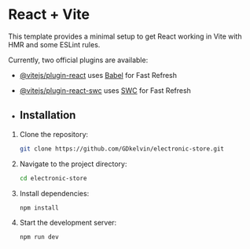 # React + Vite

This template provides a minimal setup to get React working in Vite with HMR and some ESLint rules.

Currently, two official plugins are available:

- [@vitejs/plugin-react](https://github.com/vitejs/vite-plugin-react/blob/main/packages/plugin-react/README.md) uses [Babel](https://babeljs.io/) for Fast Refresh
- [@vitejs/plugin-react-swc](https://github.com/vitejs/vite-plugin-react-swc) uses [SWC](https://swc.rs/) for Fast Refresh

- ## Installation

1. Clone the repository:

   ```sh
   git clone https://github.com/GDkelvin/electronic-store.git
   ```

2. Navigate to the project directory:

   ```sh
   cd electronic-store
   ```

3. Install dependencies:

   ```sh
   npm install
   ```

4. Start the development server:

   ```sh
   npm run dev
   ```

